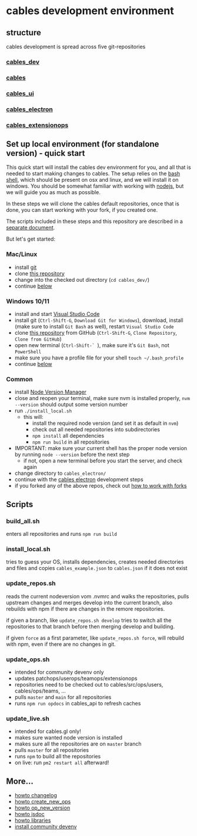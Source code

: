 # cables development environment

## structure

cables development is spread across five git-repositories

### [cables_dev](https://github.com/cables-gl/cables_dev)

### [cables](https://github.com/cables-gl/cables)

### [cables_ui](https://github.com/cables-gl/cables_ui)

### [cables_electron](https://github.com/cables-gl/cables_electron)

### [cables_extensionops](https://github.com/undev-studio/cables_extensionops)

## Set up local environment (for standalone version) - quick start

This quick start will install the cables dev environment for you, and all that is needed to start making changes to cables.
The setup relies on the [bash shell](https://www.gnu.org/software/bash/), which should be present on osx and linux, and
we will install it on windows. You should be somewhat familiar with working with [nodejs](https://nodejs.org/), but we
will guide you as much as possible.

In these steps we will clone the cables default repositories, once that is done, you can start working with your fork,
if you created one.

The scripts included in these steps and this repository are described in a [separate document](docs/howto_helper_scripts.md). 

But let's get started:

### Mac/Linux
- install [git](https://github.com/git-guides/install-git)
- clone [this repository](https://github.com/cables-gl/cables_dev)
- change into the checked out directory (`cd cables_dev/`)
- continue [below](#common)

### Windows 10/11
- install and start [Visual Studio Code](https://code.visualstudio.com/download)
- install git (`Ctrl-Shift-G`, `Download Git for Windows`), download, install (make sure to install `Git Bash` as well), restart `Visual Studio Code`
- clone [this repository](https://github.com/cables-gl/cables_dev) from GitHub (`Ctrl-Shift-G`, `Clone Repository`, `Clone from GitHub`)
- open new terminal (``Ctrl-Shift-` ``), make sure it's `Git Bash`, not `PowerShell`
- make sure you have a profile file for your shell `touch ~/.bash_profile`
- continue [below](#common)

### Common
- install [Node Version Manager](https://github.com/nvm-sh/nvm#install--update-script)
- close and reopen your terminal, make sure nvm is installed properly, `nvm --version` should output some version number
- run `./install_local.sh`
  - this will:
    - install the required node version (and set it as default in `nvm`)
    - check out all needed repositories into subdirectories
    - `npm install` all dependencies
    - `npm run build` in all repositories
- IMPORTANT: make sure your current shell has the proper node version by running `node --version` before the next step
  - if not, open a new terminal before you start the server, and check again
- change directory to `cables_electron/`
- continue with the [cables electron](https://github.com/cables-gl/cables_electron/blob/develop/README.md#Development) development steps
- if you forked any of the above repos, check out [how to work with forks](docs/howto_working_with_forks.md)

## Scripts

### build_all.sh

enters all repositories and runs `npm run build`

### install_local.sh

tries to guess your OS, installs dependencies, creates needed directories and files and copies
`cables_example.json` to `cables.json` if it does not exist

### update_repos.sh

reads the current nodeversion vom .nvmrc and walks the repositories,
pulls upstream changes and merges develop into the current branch, also rebuilds with npm if there
are changes in the remore repositories.

if given a branch, like `update_repos.sh develop` tries to switch all the repositories to that
branch before then merging develop and building.

if given `force` as a first parameter, like `update_repos.sh force`, will rebuild with npm,
even if there are no changes in git.

### update_ops.sh

* intended for community devenv only
* updates patchops/userops/teamops/extensionops
* repositories need to be checked out to cables/src/ops/users, cables/ops/teams, ...
* pulls `master` and `main` for all repositories
* runs `npm run opdocs` in cables_api to refresh caches

### update_live.sh

* intended for cables.gl only!
* makes sure wanted node version is installed
* makes sure all the repositories are on `master` branch
* pulls `master` for all repositories
* runs `npm` to build all the repositories
* on live: run `pm2 restart all` afterward!

## More...
- [howto changelog](docs/howto_changelog.md)
- [howto create_new_ops](docs/howto_create_new_ops.md)
- [howto op_new_version](docs/howto_op_new_version.md)
- [howto jsdoc](docs/howto_jsdoc.md)
- [howto libraries](docs/howto_libraries.md)
- [install community devenv](https://github.com/undev-studio/cables_api/blob/develop/docs/install.md)
